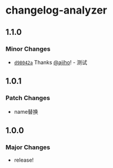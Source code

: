 # changelog-analyzer

## 1.1.0

### Minor Changes

- [`d98042a`](https://github.com/ajiho/changelog-analyzer/commit/d98042a65ce447b1d57dc9e4591039923fc6923d) Thanks [@ajiho](https://github.com/ajiho)! - 测试

## 1.0.1

### Patch Changes

- name替换

## 1.0.0

### Major Changes

- release!
